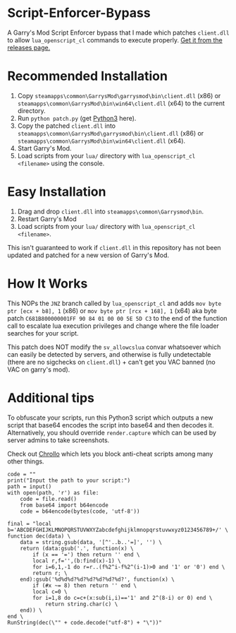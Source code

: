# Script-Enforcer-Bypass
A Garry's Mod Script Enforcer bypass that I made which patches `client.dll` to allow `lua_openscript_cl` commands to execute properly. [Get it from the releases page.](https://github.com/qubard/Script-Enforcer-Bypass/releases)

# Recommended Installation

1. Copy `steamapps\common\GarrysMod\garrysmod\bin\client.dll` (x86) or `steamapps\common\GarrysMod\bin\win64\client.dll` (x64) to the current directory.
2. Run `python patch.py` (get [Python3](https://www.python.org/downloads/) here).
3. Copy the patched `client.dll` into `steamapps\common\GarrysMod\garrysmod\bin\client.dll` (x86) or `steamapps\common\GarrysMod\bin\win64\client.dll` (x64).
4. Start Garry's Mod.
5. Load scripts from your `lua/` directory with `lua_openscript_cl <filename>` using the console.

# Easy Installation

1. Drag and drop `client.dll` into `steamapps\common\Garrysmod\bin`.
2. Restart Garry's Mod
3. Load scripts from your `lua/` directory with `lua_openscript_cl <filename>`.

This isn't guaranteed to work if `client.dll` in this repository has not been updated and patched for a new version of Garry's Mod.

# How It Works

This NOPs the `JNZ` branch called by `lua_openscript_cl` and adds `mov byte ptr [ecx + b8], 1` (x86) or `mov byte ptr [rcx + 168], 1` (x64) aka byte patch `C681B800000001FF 90 84 01 00 00 5E 5D C3` to the end of the function call to escalate lua execution privileges and change where the file loader searches for your script.

This patch does NOT modify the `sv_allowcslua` convar whatsoever which can easily be detected by servers, and otherwise is fully undetectable (there are no sigchecks on `client.dll`) + can't get you VAC banned (no VAC on garry's mod).

# Additional tips

To obfuscate your scripts, run this Python3 script which outputs a new script that base64 encodes the script into base64 and then decodes it. Alternatively, you should override `render.capture` which can be used by server admins to take screenshots. 

Check out [Chrollo](https://github.com/qubard/Chrollo) which lets you block anti-cheat scripts among many other things.

```
code = ""
print("Input the path to your script:")
path = input()
with open(path, 'r') as file:
    code = file.read()
    from base64 import b64encode
    code = b64encode(bytes(code, 'utf-8'))
    
final = "local b='ABCDEFGHIJKLMNOPQRSTUVWXYZabcdefghijklmnopqrstuvwxyz0123456789+/' \
function dec(data) \
    data = string.gsub(data, '[^'..b..'=]', '') \
    return (data:gsub('.', function(x) \
        if (x == '=') then return '' end \
        local r,f='',(b:find(x)-1) \
        for i=6,1,-1 do r=r..(f%2^i-f%2^(i-1)>0 and '1' or '0') end \
        return r; \
    end):gsub('%d%d%d?%d?%d?%d?%d?%d?', function(x) \
        if (#x ~= 8) then return '' end \
        local c=0 \
        for i=1,8 do c=c+(x:sub(i,i)=='1' and 2^(8-i) or 0) end \
            return string.char(c) \
    end)) \
end \
RunString(dec(\"" + code.decode("utf-8") + "\"))"
```
